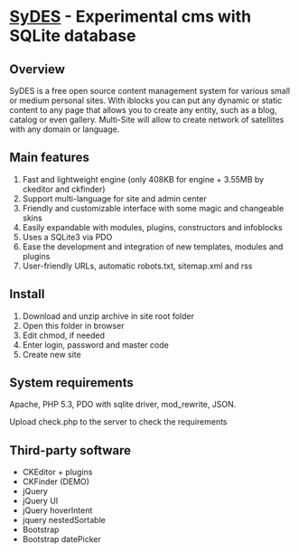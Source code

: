 # [SyDES](http://sydes.ru) - Experimental cms with SQLite database

## Overview

SyDES is a free open source content management system for various small or medium  personal sites. With iblocks you can put any dynamic or static content to any page that allows you to create any entity, such as a blog, catalog or even gallery. Multi-Site will allow to create network of satellites with any domain or language.

## Main features

1. Fast and lightweight engine (only 408KB for engine + 3.55MB by ckeditor and ckfinder)
2. Support multi-language for site and admin center
3. Friendly and customizable interface with some magic and changeable skins
4. Easily expandable with modules, plugins, constructors and infoblocks
5. Uses a SQLite3 via PDO
6. Ease the development and integration of new templates, modules and plugins
7. User-friendly URLs, automatic robots.txt, sitemap.xml and rss


## Install

1. Download and unzip archive in site root folder
2. Open this folder in browser
3. Edit chmod, if needed
4. Enter login, password and master code
5. Create new site

## System requirements

Apache, PHP 5.3, PDO with sqlite driver, mod_rewrite, JSON.

Upload check.php to the server to check the requirements

## Third-party software

+ CKEditor + plugins
+ CKFinder (DEMO)
+ jQuery
+ jQuery UI
+ jQuery hoverIntent
+ jquery nestedSortable
+ Bootstrap
+ Bootstrap datePicker
